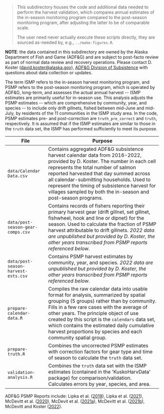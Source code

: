 > This subdirectory houses the code and additional data needed to perform the harvest validation, which compares annual estimates of the in-season monitoring program compared to the post-season monitoring program, after adjusting the latter to be of comparable scale.
>
> The user need never actually execute these scripts directly, they are sourced as-needed by, e.g., `../make-figures.R`.

**NOTE**: the data contained in this subdirectory are owned by the Alaska Department of Fish and Game (ADF&G) and are subject to post-facto review as part of normal data review and recovery operations. Please contact D. Koster ([david.koster\@alaska.gov](mailto:david.koster@alaska.gov)), [ADF&G Division of Subsistence](https://www.adfg.alaska.gov/index.cfm?adfg=subsistence.main) with questions about data collection or updates.

The term ISMP refers to the in-season harvest monitoring program, and PSMP refers to the post-season monitoring program, which is operated by ADF&G, long-term, and assesses the actual annual harvest -- ISMP estimates are primarily useful for in-season use. This analysis adjusts the PSMP estimates -- which are comprehensive by community, year, and species -- to include only drift gillnets, fished between mid-June and mid-July, by residents of the 11 communities in the ISMP study area. In the code, PSMP estimates pre- and post-correction are `truth_pre_correct` and `truth`, respectively. It is assumed that if the ISMP estimates are similar to those in the `truth` data set, the ISMP has performed sufficiently to meet its purpose.

| File                                | Purpose                                                                                                                                                                                                                                                                                                                                                                                       |
|-------------------------------------|-----------------------------------------------------------------------------------------------------------------------------------------------------------------------------------------------------------------------------------------------------------------------------------------------------------------------------------------------------------------------------------------------|
| `data/Calendar Data.csv`            | Contains aggregated ADF&G subsistence harvest calendar data from 2016-2022, provided by D. Koster. The number in each cell represents the total number of salmon reported harvested that day summed across all calendar-submitting households. Used to represent the timing of subsistence harvest for villages sampled by both the in-season and post-season programs.                       |
| `data/post-season-gear-comps.csv`   | Contains records of fishers reporting their primary harvest gear (drift gillnet, set gillnet, fishwheel, hook and line or dipnet) for the season. Used to calculate the fraction of PSMP harvest attributable to drift gillnets. *2022 data are unpublished but provided by D. Koster, the other years transcribed from PSMP reports referenced below.*                                       |
| `data/post-season-harvest-ests.csv` | Contains PSMP harvest estimates by community, year, and species. *2022 data are unpublished but provided by D. Koster, the other years transcribed from PSMP reports referenced below.*                                                                                                                                                                                                       |
| `prepare-calendar-data.R`           | Compiles the raw calendar data into usable format for analysis, summarized by spatial grouping (5 groups) rather than by community. Fills in a few rare cases with the average of other years. The principle object of use created by this script is the `calendars` data set, which contains the estimated daily cumulative harvest proportions by species and each community spatial group. |
| `prepare-truth.R`                   | Combines the uncorrected PSMP estimates with correction factors for gear type and time of season to calculate the `truth` data set.                                                                                                                                                                                                                                                           |
| `validation-analysis.R`             | Combines the `truth` data set with the ISMP estimates (contained in the 'KuskoHarvData' package) for comparison/validation. Calculates errors by year, species, and area.                                                                                                                                                                                                                     |

ADF&G PSMP Reports include: Lipka et al. ([2019](https://www.adfg.alaska.gov/FedAidPDFs/FDS19-09.pdf)), Lipka et al. ([2021](https://www.adfg.alaska.gov/FedAidPDFs/FDS21-07.pdf)), McDevitt et al. ([2020](https://www.adfg.alaska.gov/techpap/TP%20467.pdf)), McDevit et al. ([2021a](https://www.adfg.alaska.gov/techpap/TP475.pdf)), McDevitt et al. ([2021b](https://www.adfg.alaska.gov/techpap/TP483.pdf)), McDevitt and Koster ([2022](https://www.adfg.alaska.gov/techpap/TP489.pdf)).

